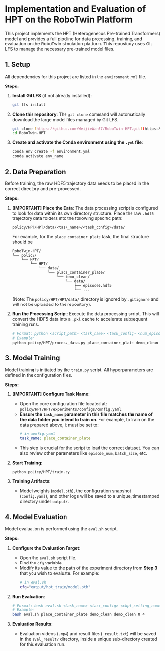 # Implementation and Evaluation of HPT on the RoboTwin Platform

This project implements the HPT (Heterogeneous Pre-trained Transformers) model and provides a full pipeline for data processing, training, and evaluation on the RoboTwin simulation platform. This repository uses Git LFS to manage the necessary pre-trained model files.

## 1. Setup

All dependencies for this project are listed in the `environment.yml` file. 

**Steps:**
1.  **Install Git LFS** (if not already installed):
    ```bash
    git lfs install
    ```

2.  **Clone this repository**:
    The `git clone` command will automatically download the large model files managed by Git LFS.
    ```bash
    git clone [https://github.com/WeijieWan77/RoboTwin-HPT.git](https://github.com/WeijieWan77/RoboTwin-HPT.git)
    cd RoboTwin-HPT
    ```

3.  **Create and activate the Conda environment using the `.yml` file**:
    ```bash
    conda env create -f environment.yml
    conda activate env_name
    ```

## 2. Data Preparation

Before training, the raw HDF5 trajectory data needs to be placed in the correct directory and pre-processed.

**Steps:**
1.  **[IMPORTANT] Place the Data**: The data processing script is configured to look for data within its own directory structure. Place the raw `.hdf5` trajectory data folders into the following specific path:
    
    `policy/HPT/HPT/data/<task_name>/<task_config>/data/`
    
    For example, for the `place_container_plate` task, the final structure should be:
    ```
    RoboTwin-HPT/
    └── policy/
        └── HPT/
            └── HPT/
                └── data/
                    └── place_container_plate/
                        └── demo_clean/
                            └── data/
                                ├── episode0.hdf5
                                └── ...
    ```
    (Note: The `policy/HPT/HPT/data/` directory is ignored by `.gitignore` and will not be uploaded to the repository).

2.  **Run the Processing Script**: Execute the data processing script. This will convert the HDF5 data into a `.pkl` cache to accelerate subsequent training runs.

    ```bash
    # Format: python <script_path> <task_name> <task_config> <num_episodes>
    # Example:
    python policy/HPT/process_data.py place_container_plate demo_clean 100
    ```

## 3. Model Training

Model training is initiated by the `train.py` script. All hyperparameters are defined in the configuration files.

**Steps:**
1.  **[IMPORTANT] Configure Task Name**:
    * Open the core configuration file located at: `policy/HPT/HPT/experiments/configs/config.yaml`.
    * **Ensure the `task_name` parameter in this file matches the name of the data folder you intend to train on.** For example, to train on the data prepared above, it must be set to:
      ```yaml
      # in config.yaml
      task_name: place_container_plate
      ```
    * This step is crucial for the script to load the correct dataset. You can also review other parameters like `episode_num`, `batch_size`, etc.

2.  **Start Training**:
    ```bash
    python policy/HPT/train.py
    ```

3.  **Training Artifacts**:
    * Model weights (`model.pth`), the configuration snapshot (`config.yaml`), and other logs will be saved to a unique, timestamped directory under `output/`. 

## 4. Model Evaluation

Model evaluation is performed using the `eval.sh` script.

**Steps:**
1.  **Configure the Evaluation Target**:
    * Open the `eval.sh` script file.
    * Find the `cfg` variable.
    * Modify its value to the path of the experiment directory from **Step 3** that you wish to evaluate. For example:
      ```bash
      # in eval.sh
      cfg="output/hpt_train/model.pth" 
      ```

2.  **Run Evaluation**:
    ```bash
    # Format: bash eval.sh <task_name> <task_config> <ckpt_setting_name> <seed> <gpu_id>
    # Example:
    bash eval.sh place_container_plate demo_clean demo_clean 0 4
    ```

3.  **Evaluation Results**:
    * Evaluation videos (`.mp4`) and result files (`_result.txt`) will be saved in the `eval_result/` directory, inside a unique sub-directory created for this evaluation run.